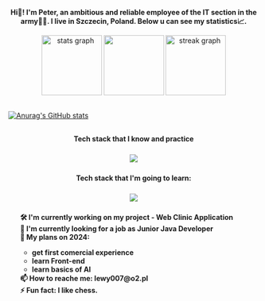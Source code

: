 <p align="center"><b>Hi👋! I'm Peter, an ambitious and reliable employee of the IT section in the army👨‍💻. I live in Szczecin, Poland. Below u can see my statistics📈.</b></p>

<div align="center">
  <img src="https://github-readme-stats.vercel.app/api?username=lewy007&hide_title=false&hide_rank=false&show_icons=true&include_all_commits=true&count_private=true&disable_animations=false&theme=dark&locale=en&hide_border=true" height="121" alt="stats graph"  />
  <img src="https://github-readme-stats.vercel.app/api/top-langs/?username=lewy007&layout=compact&theme=dark&hide_border=true" height="121"/>
  <img src="https://streak-stats.demolab.com?user=lewy007&locale=en&mode=daily&theme=dark&hide_border=true&date_format=j M[ Y]" height="121" alt="streak graph"  />
</div>

##

[![Anurag's GitHub stats](https://github-readme-stats.vercel.app/api?username=lewy007)](https://github.com/lewy007/github-readme-stats)

##

<h4 align="center">Tech stack that I know and practice</h4>

###

<p align="center">
  <a href="https://skillicons.dev">
    <img src="https://skillicons.dev/icons?i=java,spring,docker,postgres,git,linux,html,css,maven,gradle" />
  </a>
</p>

###

<h4 align="center">Tech stack that I'm going to learn:</h4>

###

<p align="center">
  <a href="https://skillicons.dev">
    <img src="https://skillicons.dev/icons?i=kotlin,kafka,python,tensorflow,mysql,redis,mongodb,kubernetes,go,react,ts,aws" />
  </a>
</p>

###

<h4 align="left">
        <ul style="list-style-type: none;">
            🛠️ I'm currently working on my project - Web Clinic Application<br>
            🤔 I'm currently looking for a job as Junior Java Developer<br>
            📅 My plans on 2024:
            <ul>
                <li>get first comercial experience</li>  
                <li>learn Front-end</li>
                <li>learn basics of AI</li>
            </ul>
            📫 How to reache me: lewy007@o2.pl<br>
            ⚡ Fun fact: I like chess.
        </ul>
    </h4>
